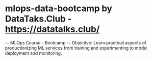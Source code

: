 # mlops-data-bootcamp by DataTaks.Club - https://datatalks.club/

-- MLOps Course - Bootcamp
-- Objective: Learn practical aspects of productionizing ML services from training and experimenting to model deployment and monitoring.

